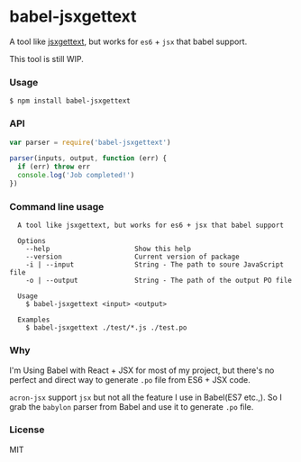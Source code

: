 # babel-jsxgettext
A tool like [jsxgettext](https://www.npmjs.com/package/jsxgettext), but works for `es6` + `jsx` that babel support.

This tool is still WIP.

### Usage

```
$ npm install babel-jsxgettext
```

### API

```JavaScript
var parser = require('babel-jsxgettext')

parser(inputs, output, function (err) {
  if (err) throw err
  console.log('Job completed!')
})
```

### Command line usage

```
  A tool like jsxgettext, but works for es6 + jsx that babel support

  Options
    --help                     Show this help
    --version                  Current version of package
    -i | --input               String - The path to soure JavaScript file
    -o | --output              String - The path of the output PO file

  Usage
    $ babel-jsxgettext <input> <output>

  Examples
    $ babel-jsxgettext ./test/*.js ./test.po
```


### Why

I'm Using Babel with React + JSX for most of my project, but there's no perfect and direct way to generate `.po` file from ES6 + JSX code.

`acron-jsx` support `jsx` but not all the feature I use in Babel(ES7 etc.,). So I grab the `babylon` parser from Babel and use it to generate `.po` file.

### License
MIT
